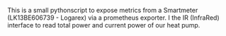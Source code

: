 This is a small pythonscript to expose metrics from a Smartmeter (LK13BE606739 - Logarex) via a prometheus exporter. I the IR (InfraRed) interface to read total power and current power of our heat pump.